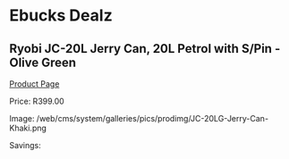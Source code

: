 
# Ebucks Dealz
## Ryobi JC-20L Jerry Can, 20L Petrol with S/Pin - Olive Green
[Product Page](https://www.ebucks.com/web/shop/productSelected.do?prodId=1200208531&catId=870841698)

Price: R399.00

Image: /web/cms/system/galleries/pics/prodimg/JC-20LG-Jerry-Can-Khaki.png

Savings: 


	